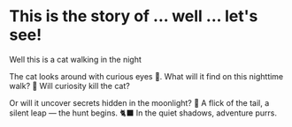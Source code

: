 # This is the story of ... well ... let's see!

Well this is a cat walking in the night

The cat looks around with curious eyes 👀.
What will it find on this nighttime walk? 🐾
Will curiosity kill the cat?

Or will it uncover secrets hidden in the moonlight? 🌙
A flick of the tail, a silent leap — the hunt begins. 🐈‍⬛
In the quiet shadows, adventure purrs.